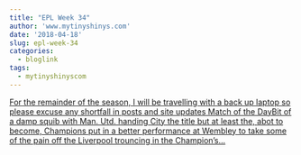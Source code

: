 ```yaml
---
title: "EPL Week 34"
author: 'www.mytinyshinys.com'
date: '2018-04-18'
slug: epl-week-34
categories:
  - bloglink
tags:
  - mytinyshinyscom
---
```


[For the remainder of the season, I will be travelling with a back up laptop so please excuse any shortfall in posts and site updates Match of the DayBit of a damp squib with Man. Utd. handing City the title but at least the, abot to become, Champions put in a better performance at Wembley to take some of the pain off the Liverpool trouncing in the Champion’s...<click to read more>](https://www.mytinyshinys.com/2018/04/18/epl-week-34/)

